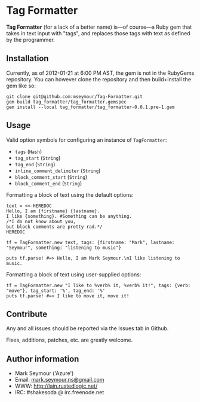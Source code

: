 Tag Formatter
=============
**Tag Formatter** (for a lack of a better name) is—of course—a Ruby gem that takes in text input with "tags", and replaces those tags with text as defined by the programmer.

Installation
------------
Currently, as of 2012-01-21 at 6:00 PM AST, the gem is not in the RubyGems repository. You can however clone the repository and then build+install the gem like so:

    git clone git@github.com:mseymour/Tag-Formatter.git
    gem build tag_formatter/tag_formatter.gemspec
    gem install --local tag_formatter/tag_formatter-0.0.1.pre-1.gem

Usage
-----
Valid option symbols for configuring an instance of `TagFormatter`:

* `tags` (`Hash`)
* `tag_start` (`String`)
* `tag_end` (`String`)
* `inline_comment_delimiter` (`String`)
* `block_comment_start` (`String`)
* `block_comment_end` (`String`)

Formatting a block of text using the default options:

    text = <<-HEREDOC
    Hello, I am {firstname} {lastname}.
    I like {something}. #Something can be anything.
    /*I do not know about you,
    but block comments are pretty rad.*/
    HEREDOC
    
    tf = TagFormatter.new text, tags: {firstname: "Mark", lastname: "Seymour", something: "listening to music"}
    
    puts tf.parse! #=> Hello, I am Mark Seymour.\nI like listening to music.

Formatting a block of text using user-supplied options:

    tf = TagFormatter.new "I like to %verb% it, %verb% it!", tags: {verb: "move"}, tag_start: '%', tag_end: '%'
    puts tf.parse! #=> I like to move it, move it!

Contribute
----------
Any and all issues should be reported via the Issues tab in Github.

Fixes, additions, patches, etc. are greatly welcome.

Author information
------------------
* Mark Seymour ('Azure')
* Email: mark.seymour.ns@gmail.com
* WWW: http://lain.rustedlogic.net/
* IRC: #shakesoda @ irc.freenode.net